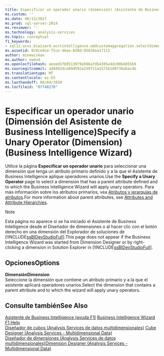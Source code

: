 ```yaml
---
title: Especificar un operador unario (dimensión) (Asistente de Business Intelligence) | Microsoft Docs
ms.custom: ''
ms.date: 06/13/2017
ms.prod: sql-server-2014
ms.reviewer: ''
ms.technology: analysis-services
ms.topic: conceptual
f1_keywords:
- sql12.asvs.biwizard.acctintelligence.addcustomaggregation.selectdimension.f1
ms.assetid: 0c8ce9ce-f5ce-4bea-830d-05836ea17112
author: minewiskan
ms.author: owend
ms.openlocfilehash: aeeed1f69513979a566a7db4385e4dc00b4855b9
ms.sourcegitcommit: ad4d92dce894592a259721a1571b1d8736abacdb
ms.translationtype: MT
ms.contentlocale: es-ES
ms.lasthandoff: 08/04/2020
ms.locfileid: "87748278"
---
```

# <a name="specify-a-unary-operator-dimension-business-intelligence-wizard"></a><span data-ttu-id="da17f-102">Especificar un operador unario (Dimensión del Asistente de Business Intelligence)</span><span class="sxs-lookup"><span data-stu-id="da17f-102">Specify a Unary Operator (Dimension) (Business Intelligence Wizard)</span></span>
  <span data-ttu-id="da17f-103">Utilice la página **Especificar un operador unario** para seleccionar una dimensión que tenga un atributo primario definido y a la que el Asistente de Business Intelligence aplique operadores unarios.</span><span class="sxs-lookup"><span data-stu-id="da17f-103">Use the **Specify a Unary Operator** page to select a dimension that has a parent attribute defined and to which the Business Intelligence Wizard will apply unary operators.</span></span> <span data-ttu-id="da17f-104">Para más información sobre los atributos primarios, vea [Atributos y jerarquías de atributos](multidimensional-models-olap-logical-dimension-objects/attributes-and-attribute-hierarchies.md).</span><span class="sxs-lookup"><span data-stu-id="da17f-104">For more information about parent attributes, see [Attributes and Attribute Hierarchies](multidimensional-models-olap-logical-dimension-objects/attributes-and-attribute-hierarchies.md).</span></span>  
  
> [!NOTE]  
>  <span data-ttu-id="da17f-105">Esta página no aparece si se ha iniciado el Asistente de Business Intelligence desde el Diseñador de dimensiones o al hacer clic con el botón derecho en una dimensión del Explorador de soluciones de [!INCLUDE[ssBIDevStudioFull](../includes/ssbidevstudiofull-md.md)].</span><span class="sxs-lookup"><span data-stu-id="da17f-105">This page does not appear if the Business Intelligence Wizard was started from Dimension Designer or by right-clicking a dimension in Solution Explorer in [!INCLUDE[ssBIDevStudioFull](../includes/ssbidevstudiofull-md.md)].</span></span>  
  
## <a name="options"></a><span data-ttu-id="da17f-106">Opciones</span><span class="sxs-lookup"><span data-stu-id="da17f-106">Options</span></span>  
 <span data-ttu-id="da17f-107">**Dimensión**</span><span class="sxs-lookup"><span data-stu-id="da17f-107">**Dimension**</span></span>  
 <span data-ttu-id="da17f-108">Seleccione la dimensión que contiene un atributo primario y a la que el asistente aplicará operadores unarios.</span><span class="sxs-lookup"><span data-stu-id="da17f-108">Select the dimension that contains a parent attribute and to which the wizard will apply unary operators.</span></span>  
  
## <a name="see-also"></a><span data-ttu-id="da17f-109">Consulte también</span><span class="sxs-lookup"><span data-stu-id="da17f-109">See Also</span></span>  
 <span data-ttu-id="da17f-110">[Asistente de Business Intelligence (ayuda F1)](business-intelligence-wizard-f1-help.md) </span><span class="sxs-lookup"><span data-stu-id="da17f-110">[Business Intelligence Wizard F1 Help](business-intelligence-wizard-f1-help.md) </span></span>  
 <span data-ttu-id="da17f-111">[Diseñador de cubos &#40;Analysis Services de datos multidimensionales&#41;](cube-designer-analysis-services-multidimensional-data.md) </span><span class="sxs-lookup"><span data-stu-id="da17f-111">[Cube Designer &#40;Analysis Services - Multidimensional Data&#41;](cube-designer-analysis-services-multidimensional-data.md) </span></span>  
 [<span data-ttu-id="da17f-112">Diseñador de dimensiones &#40;Analysis Services de datos multidimensionales&#41;</span><span class="sxs-lookup"><span data-stu-id="da17f-112">Dimension Designer &#40;Analysis Services - Multidimensional Data&#41;</span></span>](dimension-designer-analysis-services-multidimensional-data.md)  
  
  
